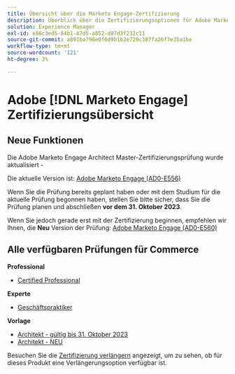 ```yaml
---
title: Übersicht über die Marketo Engage-Zertifizierung
description: Überblick über die Zertifizierungsoptionen für Adobe Marketo Engage
solution: Experience Manager
exl-id: e86c3ed5-84b1-47d5-a852-d87d3f232c11
source-git-commit: a891ba798e0f6d9b1b2e729c387fa26f7e35a1be
workflow-type: tm+mt
source-wordcount: '121'
ht-degree: 3%

---
```


# Adobe [!DNL Marketo Engage] Zertifizierungsübersicht

## Neue Funktionen

Die Adobe Marketo Engage Architect Master-Zertifizierungsprüfung wurde aktualisiert -

Die aktuelle Version ist: [Adobe Marketo Engage (AD0-E556)](/help/certifications/ame/ame-m-architect.md)

Wenn Sie die Prüfung bereits geplant haben oder mit dem Studium für die aktuelle Prüfung begonnen haben, stellen Sie bitte sicher, dass Sie die Prüfung planen und abschließen **vor dem 31. Oktober 2023**.

Wenn Sie jedoch gerade erst mit der Zertifizierung beginnen, empfehlen wir Ihnen, die **Neu** Version der Prüfung: [Adobe Marketo Engage (AD0-E560)](/help/certifications/ame/ame-m-architect-23-08.md)

## Alle verfügbaren Prüfungen für Commerce

**Professional**

* [Certified Professional](/help/certifications/ame/ame-p.md) <!--AD0-E555-->

**Experte**

* [Geschäftspraktiker](/help/certifications/ame/ame-e-business.md) <!--AD0-E559-->

**Vorlage**

* [Architekt - gültig bis 31. Oktober 2023](/help/certifications/ame/ame-m-architect.md) <!--AD0-E556-->
* [Architekt - NEU](/help/certifications/ame/ame-m-architect-23-08.md) <!--AD0-E560-->

Besuchen Sie die [Zertifizierung verlängern](/help/certifications/renew.md) angezeigt, um zu sehen, ob für dieses Produkt eine Verlängerungsoption verfügbar ist.
